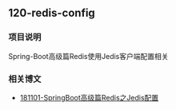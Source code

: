 ## 120-redis-config

### 项目说明

Spring-Boot高级篇Redis使用Jedis客户端配置相关

### 相关博文

- [181101-SpringBoot高级篇Redis之Jedis配置](http://spring.hhui.top/spring-blog/2018/11/01/181101-SpringBoot%E9%AB%98%E7%BA%A7%E7%AF%87Redis%E4%B9%8BJedis%E9%85%8D%E7%BD%AE/)

